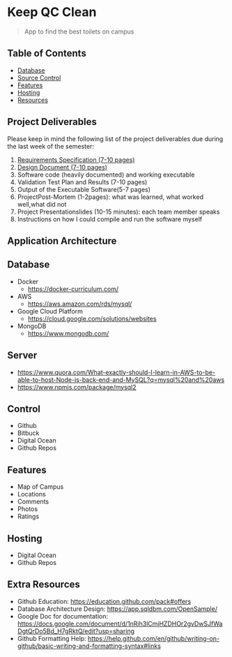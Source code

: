 # Keep QC Clean
> App to find the best toilets on campus

## Table of Contents
* [Database](#Database)
* [Source Control](#Control)
* [Features](#Features)
* [Hosting](#Hosting)
* [Resources](#Extra-Resources)


## Project Deliverables
Please keep in mind the following list of the project deliverables due during the last week of the semester:
1. [Requirements Specification (7-10 pages)](https://docs.google.com/document/d/1lBS0tNJyYiAM2Ji46QzKnlv6FJ7aZo2010_WCBfkGC8/edit?usp=sharing)
2. [Design Document (7-10 pages)](https://docs.google.com/document/d/1vHohPd2b17Ut83TzjHUpMCyVu7O_YpZyHM8J20WAaXg/edit?usp=sharing)
3. Software code (heavily documented) and working executable
4. Validation Test Plan and Results (7-10 pages)
5. Output of the Executable Software(5-7 pages)
6. ProjectPost-Mortem (1-2pages): what was learned, what worked well,what did not
7. Project Presentationslides (10-15 minutes): each team member speaks
8. Instructions on how I could compile and run the software myself


## Application Architecture


## Database
* Docker
  * https://docker-curriculum.com/
* AWS
  * https://aws.amazon.com/rds/mysql/
* Google Cloud Platform
  * https://cloud.google.com/solutions/websites
* MongoDB
  * https://www.mongodb.com/
## Server
  * https://www.quora.com/What-exactly-should-I-learn-in-AWS-to-be-able-to-host-Node-js-back-end-and-MySQL?q=mysql%20and%20aws
  * https://www.npmjs.com/package/mysql2
  
## Control
* Github
* Bitbuck
* Digital Ocean
* Github Repos

## Features
* Map of Campus
* Locations
* Comments
* Photos
* Ratings


## Hosting
* Digital Ocean
* Github Repos

## Extra Resources
* Github Education: https://education.github.com/pack#offers
* Database Architecture Design: https://app.sqldbm.com/OpenSample/
* Google Doc for documentation: https://docs.google.com/document/d/1nRih3lCmjHZDHOr2gvDwSJfWaDgtQrDo5Bd_H7gRktQ/edit?usp=sharing
* Github Formatting Help: https://help.github.com/en/github/writing-on-github/basic-writing-and-formatting-syntax#links
